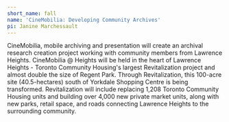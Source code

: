 ```yaml
---
short_name: fall
name: 'CineMobilia: Developing Community Archives'
pi: Janine Marchessault
---
```

CineMobilia, mobile archiving and presentation will create an archival research creation project working with community members from Lawrence Heights. CineMobilia @ Heights will be held in the heart of Lawrence Heights - Toronto Community Housing's largest Revitalization project and almost double the size of Regent Park. Through Revitalization, this 100-acre site (40.5-hectares) south of Yorkdale Shopping Centre is being transformed. Revitalization will include replacing 1,208 Toronto Community Housing units and building over 4,000 new private market units, along with new parks, retail space, and roads connecting Lawrence Heights to the surrounding community.